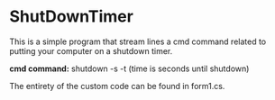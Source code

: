 # ShutDownTimer
This is a simple program that stream lines a cmd command related to putting your computer on a shutdown timer.

**cmd command:**
shutdown -s -t (time is seconds until shutdown)

The entirety of the custom code can be found in form1.cs.
